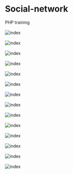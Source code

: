 # Social-network
PHP training<br><br>
<img alt="index" src="img/readme/1.png"><br><br>
<img alt="index" src="img/readme/4.png"><br><br>
<img alt="index" src="img/readme/14.png"><br><br>
<img alt="index" src="img/readme/2.png"><br><br>
<img alt="index" src="img/readme/3.png"><br><br>
<img alt="index" src="img/readme/5.png"><br><br>
<img alt="index" src="img/readme/6.png"><br><br>
<img alt="index" src="img/readme/7.png"><br><br>
<img alt="index" src="img/readme/8.png"><br><br>
<img alt="index" src="img/readme/9.png"><br><br>
<img alt="index" src="img/readme/10.png"><br><br>
<img alt="index" src="img/readme/11.png"><br><br>
<img alt="index" src="img/readme/12.png"><br><br>
<img alt="index" src="img/readme/13.png">
